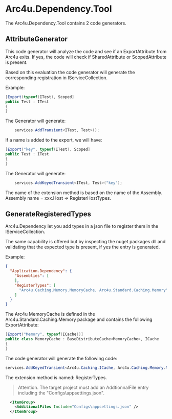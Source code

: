 # Arc4u.Dependency.Tool

The Arc4u.Dependency.Tool contains 2 code generators.

## AttributeGenerator

This code generator will analyze the code and see if an ExportAttribute from Arc4u exits.
If yes, the code will check if SharedAttribute or ScopedAttribute is present.

Based on this evaluation the code generator will generate the corresponding registration in IServiceCollection.

Example:
```csharp
[Export(typeof(ITest), Scoped]
public Test : ITest
{
}
```

The Generator will generate:
```csharp
    services.AddTransient<ITest, Test>();
```

If a name is added to the export, we will have:

```csharp
[Export("key", typeof(ITest), Scoped]
public Test : ITest
{
}
```

The Generator will generate:
```csharp
    services.AddKeyedTransient<ITest, Test>("key");
```

The name of the extension method is based on the name of the Assembly.
Assembly name = xxx.Host => RegisterHostTypes.

## GenerateRegisteredTypes

Arc4u.Dependency let you add types in a json file to register them in the IServiceCollection.

The same capability is offered but by inspecting the nuget packages dll and validating that the expected type
is present, if yes the entry is generated.

Example:
```json
{
  "Application.Dependency": {
    "Assemblies": [
    ],
    "RegisterTypes": [
      "Arc4u.Caching.Memory.MemoryCache, Arc4u.Standard.Caching.Memory"
    ]
  }
}
```

The Arc4u MemoryCache is defined in the Arc4u.Standard.Caching.Memory package and contains the following ExportAttribute:

```csharp
[Export("Memory", typeof(ICache))]
public class MemoryCache : BaseDistributeCache<MemoryCache>, ICache
{
}
```

The code generator will generate the following code:

```csharp
services.AddKeyedTransient<Arc4u.Caching.ICache, Arc4u.Caching.Memory.MemoryCache>("Memory");
```

The extension method is named: RegisterTypes.

> Attention.
> The target project must add an AddtionnalFile entry including the "Configs\appsettings.json".

```xml
  <ItemGroup>
    <AdditionalFiles Include="Configs\appsettings.json" />
  </ItemGroup>
```

